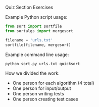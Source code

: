 Quiz Section Exercises

Example Python script usage:
```python
from sort import sortfile
from sortalgs import mergesort

filename = 'urls.txt'
sortfile(filename, mergesort)
```

Example command line usage:
```
python sort.py urls.txt quicksort
```

How we divided the work:
* One person for each algorithm (4 total)
* One person for input/output
* One person writing tests
* One person creating test cases
